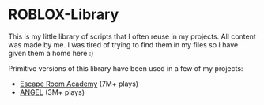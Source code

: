 # ROBLOX-Library
This is my little library of scripts that I often reuse in my projects. All content was made by me. I was tired of trying to find them in my files so I have given them a home here :)

Primitive versions of this library have been used in a few of my projects:
- [Escape Room Academy](https://www.roblox.com/games/16343978644/UPD-Escape-Room-Academy) (7M+ plays)
- [ANGEL](https://www.roblox.com/games/18641630195/ANGEL-HORROR) (3M+ plays)
